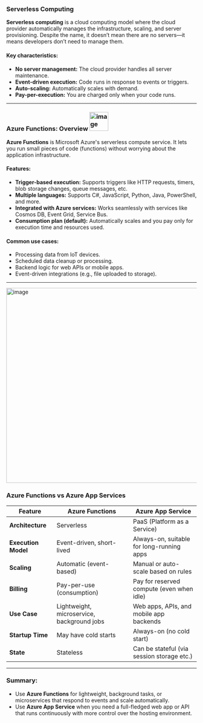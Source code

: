 ### **Serverless Computing**

**Serverless computing** is a cloud computing model where the cloud provider automatically manages the infrastructure, scaling, and server provisioning. Despite the name, it doesn’t mean there are no servers—it means developers don’t need to manage them.

#### Key characteristics:

* **No server management:** The cloud provider handles all server maintenance.
* **Event-driven execution:** Code runs in response to events or triggers.
* **Auto-scaling:** Automatically scales with demand.
* **Pay-per-execution:** You are charged only when your code runs.

---

### **Azure Functions: Overview** <img width="50" alt="image" src="https://github.com/user-attachments/assets/b24b65a2-df5e-48fd-91ec-9f5f41605788" />

**Azure Functions** is Microsoft Azure's serverless compute service. It lets you run small pieces of code (functions) without worrying about the application infrastructure.

#### Features:

* **Trigger-based execution:** Supports triggers like HTTP requests, timers, blob storage changes, queue messages, etc.
* **Multiple languages:** Supports C#, JavaScript, Python, Java, PowerShell, and more.
* **Integrated with Azure services:** Works seamlessly with services like Cosmos DB, Event Grid, Service Bus.
* **Consumption plan (default):** Automatically scales and you pay only for execution time and resources used.

#### Common use cases:

* Processing data from IoT devices.
* Scheduled data cleanup or processing.
* Backend logic for web APIs or mobile apps.
* Event-driven integrations (e.g., file uploaded to storage).

---

<img width="515" alt="image" src="https://github.com/user-attachments/assets/f33da6e1-0b5f-4c58-a1e6-cf8f2759e6d1" />

### **Azure Functions vs Azure App Services**

| Feature             | **Azure Functions**                        | **Azure App Service**                      |
| ------------------- | ------------------------------------------ | ------------------------------------------ |
| **Architecture**    | Serverless                                 | PaaS (Platform as a Service)               |
| **Execution Model** | Event-driven, short-lived                  | Always-on, suitable for long-running apps  |
| **Scaling**         | Automatic (event-based)                    | Manual or auto-scale based on rules        |
| **Billing**         | Pay-per-use (consumption)                  | Pay for reserved compute (even when idle)  |
| **Use Case**        | Lightweight, microservice, background jobs | Web apps, APIs, and mobile app backends    |
| **Startup Time**    | May have cold starts                       | Always-on (no cold start)                  |
| **State**           | Stateless                                  | Can be stateful (via session storage etc.) |

---

### Summary:

* Use **Azure Functions** for lightweight, background tasks, or microservices that respond to events and scale automatically.
* Use **Azure App Service** when you need a full-fledged web app or API that runs continuously with more control over the hosting environment.



